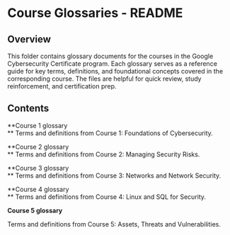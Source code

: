 # **Course Glossaries - README**

## **Overview**

This folder contains glossary documents for the courses in the Google
Cybersecurity Certificate program. Each glossary serves as a reference
guide for key terms, definitions, and foundational concepts covered in
the corresponding course. The files are helpful for quick review, study
reinforcement, and certification prep.

## **Contents**

**Course 1 glossary\
** Terms and definitions from Course 1: Foundations of Cybersecurity.

**Course 2 glossary\
** Terms and definitions from Course 2: Managing Security Risks.

**Course 3 glossary\
** Terms and definitions from Course 3: Networks and Network Security.

**Course 4 glossary\
** Terms and definitions from Course 4: Linux and SQL for Security.

**Course 5 glossary**

Terms and definitions from Course 5: Assets, Threats and
Vulnerabilities.
